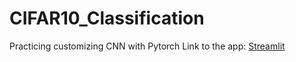 # CIFAR10_Classification
Practicing customizing CNN with Pytorch
Link to the app: [Streamlit](https://cifar10classification-hieunguyen.streamlit.app/)

